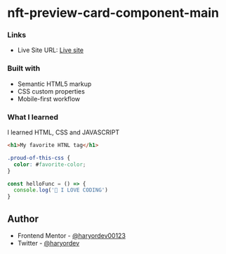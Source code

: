 # nft-preview-card-component-main

### Links

- Live Site URL: [Live site](https://haryordev00123.github.io/nft-preview-card-component-main/)

### Built with

- Semantic HTML5 markup
- CSS custom properties
- Mobile-first workflow

### What I learned

I learned HTML, CSS and JAVASCRIPT
```html
<h1>My favorite HTNL tag</h1>
```
```css
.proud-of-this-css {
  color: #favorite-color;
}
```
```js
const helloFunc = () => {
  console.log('🎉 I LOVE CODING')
}
```

## Author
- Frontend Mentor - [@haryordev00123](https://www.frontendmentor.io/profile/haryordev00123)
- Twitter - [@haryordev](https://www.twitter.com/haryordev)
